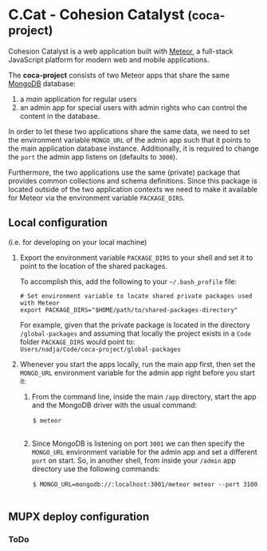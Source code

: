 # C.Cat - Cohesion Catalyst <small>(coca-project)</small>

Cohesion Catalyst is a web application built with [Meteor](http://guide.meteor.com/#what-is-meteor), a full-stack JavaScript platform for modern web and mobile applications.  

The __coca-project__ consists of two Meteor apps that share the same [MongoDB](https://docs.mongodb.org/manual/introduction/) database:
1. a _main_ application for regular users
2. an admin app for special users with admin rights who can control the content in the database.  

In order to let these two applications share the same data, we need to set the environment variable `MONGO_URL` of the admin app such that it points to the main application database instance. Additionally, it is required to change the `port` the admin app listens on (defaults to `3000`).  

Furthermore, the two applications use the same (private) package that provides common collections and schema definitions. Since this package is located outside of the two application contexts we need to make it available for Meteor via the environment variable `PACKAGE_DIRS`.

## Local configuration
(i.e. for developing on your local machine)  

1. Export the environment variable `PACKAGE_DIRS` to your shell and set it to point to the location of the shared packages.  

    To accomplish this, add the following to your `~/.bash_profile` file:  
    ```
    # Set environment variable to locate shared private packages used with Meteor
    export PACKAGE_DIRS="$HOME/path/to/shared-packages-directory"
    ```
    For example, given that the private package is located in the directory `/global-packages` and assuming that locally the project exists in a `Code` folder `PACKAGE_DIRS` would point to:  
    `Users/nadja/Code/coca-project/global-packages`


2. Whenever you start the apps locally, run the main app first, then set the `MONGO_URL` environment variable for the admin app right before you start it:  

    1. From the command line, inside the main   `/app` directory, start the app and the MongoDB driver with the usual command:

    <pre>
      <code>$ meteor</code>
    </pre>

    2. Since MongoDB is listening on port `3001` we can then specify the `MONGO_URL` environment variable for the admin app and set a different `port` on start. So, in another shell, from inside your `/admin` app directory use the following commands:

    <pre>
      <code>$ MONGO_URL=mongodb://:localhost:3001/meteor meteor --port 3100</code>
    </pre>


## MUPX deploy configuration

### ToDo
